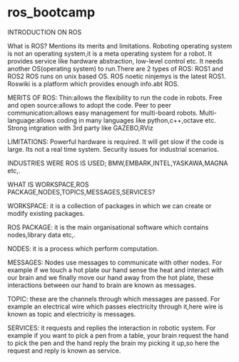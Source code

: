 # ros_bootcamp
INTRODUCTION ON ROS

What is ROS? Mentions its merits and limitations.
Roboting operating system is not an operating system,it is a meta operating system for a robot. It provides service like hardware abstraction, low-level control etc.
It needs another OS(operating system) to run.There are 2 types of ROS:
ROS1 and ROS2
ROS runs on unix based OS. 
ROS noetic ninjemys is the latest ROS1. Roswiki is a platform which provides enough info.abt ROS.

MERITS OF ROS:
Thin:allows the flexibility to run the code in robots.
Free and open source:allows to adopt the code.
Peer to peer communication:allows easy management for multi-board robots.
Multi-language:allows coding in many languages like python,c++,octave etc.
Strong intgration with 3rd party like GAZEBO,RViz

LIMITATIONS:
Powerful hardware is required.
It will get slow if the code is large.
Its not a real time system.
Security issues for industrial scenarios.

INDUSTRIES WERE ROS IS USED;
BMW,EMBARK,INTEL,YASKAWA,MAGNA etc,.

WHAT IS WORKSPACE,ROS PACKAGE,NODES,TOPICS,MESSAGES,SERVICES?

WORKSPACE: it is a collection of packages in which we can create or modify existing  packages.

ROS PACKAGE: it is the main organisational software which contains nodes,library data etc,.

NODES: it is a process which perform computation. 

MESSAGES: Nodes use messages to communicate with other nodes. For example if we touch a hot plate our hand sense the heat and interact with our brain and we finally move our hand away from the hot plate, these interactions between our hand to brain are known as messages.

TOPIC: these are the channels through which messages are passed. For example an electrical wire which passes  electricity through it,here wire is known as topic and electricity is messages.

SERVICES: it requests and replies the interaction in robotic system. For example if you want to pick a pen from a table, your brain request the hand to pick the pen and the hand reply the brain my picking it up,so here the request and reply is known as service.
